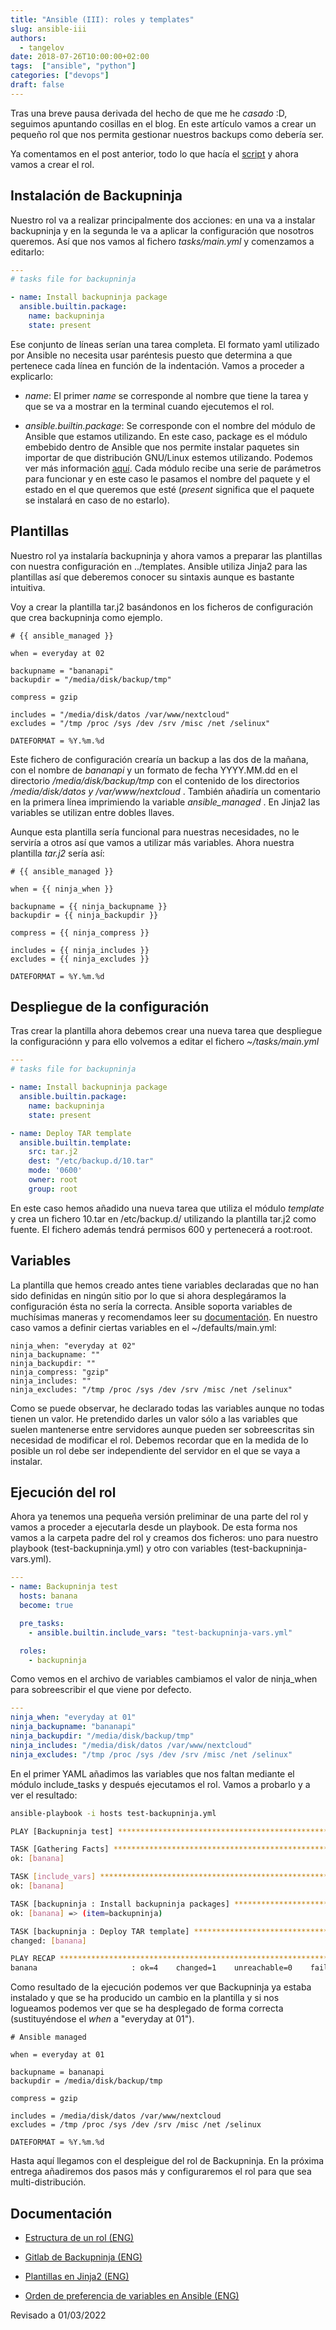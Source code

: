 ```yaml
---
title: "Ansible (III): roles y templates"
slug: ansible-iii
authors:
  - tangelov
date: 2018-07-26T10:00:00+02:00
tags:  ["ansible", "python"]
categories: ["devops"]
draft: false
---
```


Tras una breve pausa derivada del hecho de que me he _casado_ :D, seguimos apuntando cosillas en el blog. En este artículo vamos a crear un pequeño rol que nos permita gestionar nuestros backups como debería ser.

Ya comentamos en el post anterior, todo lo que hacía el [script](https://tangelov.me/posts/ansible-ii.html) y ahora vamos a crear el rol.

<!--more-->

## Instalación de Backupninja
Nuestro rol va a realizar principalmente dos acciones: en una va a instalar backupninja y en la segunda le va a aplicar la configuración que nosotros queremos. Así que nos vamos al fichero _tasks/main.yml_ y comenzamos a editarlo:

```yaml
---
# tasks file for backupninja

- name: Install backupninja package
  ansible.builtin.package:
    name: backupninja
    state: present
```

Ese conjunto de líneas serían una tarea completa. El formato yaml utilizado por Ansible no necesita usar paréntesis puesto que determina a que pertenece cada línea en función de la indentación. Vamos a proceder a explicarlo:

* _name_: El primer _name_ se corresponde al nombre que tiene la tarea y que se va a mostrar en la terminal cuando ejecutemos el rol.

* _ansible.builtin.package_: Se corresponde con el nombre del módulo de Ansible que estamos utilizando. En este caso, package es el módulo embebido dentro de Ansible que nos permite instalar paquetes sin importar de que distribución GNU/Linux estemos utilizando. Podemos ver más información [aquí](https://docs.ansible.com/ansible/5/collections/ansible/builtin/package_module.html). Cada módulo recibe una serie de parámetros para funcionar y en este caso le pasamos el nombre del paquete y el estado en el que queremos que esté (_present_ significa que el paquete se instalará en caso de no estarlo).


## Plantillas
Nuestro rol ya instalaría backupninja y ahora vamos a preparar las plantillas con nuestra configuración en ../templates. Ansible utiliza Jinja2 para las plantillas así que deberemos conocer su sintaxis aunque es bastante intuitiva.

Voy a crear la plantilla tar.j2 basándonos en los ficheros de configuración que crea backupninja como ejemplo.

```jinja2
# {{ ansible_managed }}

when = everyday at 02

backupname = "bananapi"
backupdir = "/media/disk/backup/tmp"

compress = gzip

includes = "/media/disk/datos /var/www/nextcloud"
excludes = "/tmp /proc /sys /dev /srv /misc /net /selinux"

DATEFORMAT = %Y.%m.%d
```

Este fichero de configuración crearía un backup a las dos de la mañana, con el nombre de _bananapi_ y un formato de fecha YYYY.MM.dd en el directorio _/media/disk/backup/tmp_ con el contenido de los directorios _/media/disk/datos y /var/www/nextcloud_ . También añadiría un comentario en la primera línea imprimiendo la variable _ansible_managed_ . En Jinja2 las variables se utilizan entre dobles llaves.

Aunque esta plantilla sería funcional para nuestras necesidades, no le serviría a otros así que vamos a utilizar más variables. Ahora nuestra plantilla _tar.j2_ sería así:

```jinja2
# {{ ansible_managed }}

when = {{ ninja_when }}

backupname = {{ ninja_backupname }}
backupdir = {{ ninja_backupdir }}

compress = {{ ninja_compress }}

includes = {{ ninja_includes }}
excludes = {{ ninja_excludes }}

DATEFORMAT = %Y.%m.%d
```

## Despliegue de la configuración
Tras crear la plantilla ahora debemos crear una nueva tarea que despliegue la configuraciónn y para ello volvemos a editar el fichero _~/tasks/main.yml_

```yaml
---
# tasks file for backupninja

- name: Install backupninja package
  ansible.builtin.package:
    name: backupninja
    state: present

- name: Deploy TAR template
  ansible.builtin.template:
    src: tar.j2
    dest: "/etc/backup.d/10.tar"
    mode: '0600'
    owner: root
    group: root
```

En este caso hemos añadido una nueva tarea que utiliza el módulo _template_ y crea un fichero 10.tar en /etc/backup.d/ utilizando la plantilla tar.j2 como fuente. El fichero además tendrá permisos 600 y pertenecerá a root:root.


## Variables
La plantilla que hemos creado antes tiene variables declaradas que no han sido definidas en ningún sitio por lo que si ahora desplegáramos la configuración ésta no sería la correcta. Ansible soporta variables de muchísimas maneras y recomendamos leer su [documentación](https://docs.ansible.com/ansible/5/user_guide/playbooks_variables.html). En nuestro caso vamos a definir ciertas variables en el ~/defaults/main.yml:

```jinja2
ninja_when: "everyday at 02"
ninja_backupname: ""
ninja_backupdir: ""
ninja_compress: "gzip"
ninja_includes: ""
ninja_excludes: "/tmp /proc /sys /dev /srv /misc /net /selinux"
```

Como se puede observar, he declarado todas las variables aunque no todas tienen un valor. He pretendido darles un valor sólo a las variables que suelen mantenerse entre servidores aunque pueden ser sobreescritas sin necesidad de modificar el rol. Debemos recordar que en la medida de lo posible un rol debe ser independiente del servidor en el que se vaya a instalar.


## Ejecución del rol
Ahora ya tenemos una pequeña versión preliminar de una parte del rol y vamos a proceder a ejecutarla desde un playbook. De esta forma nos vamos a la carpeta padre del rol y creamos dos ficheros: uno para nuestro playbook (test-backupninja.yml) y otro con variables (test-backupninja-vars.yml).

```yml
---
- name: Backupninja test
  hosts: banana
  become: true

  pre_tasks:
    - ansible.builtin.include_vars: "test-backupninja-vars.yml"

  roles:
    - backupninja
```

Como vemos en el archivo de variables cambiamos el valor de ninja_when para sobreescribir el que viene por defecto.

```yaml
---
ninja_when: "everyday at 01"
ninja_backupname: "bananapi"
ninja_backupdir: "/media/disk/backup/tmp"
ninja_includes: "/media/disk/datos /var/www/nextcloud"
ninja_excludes: "/tmp /proc /sys /dev /srv /misc /net /selinux"
```

En el primer YAML añadimos las variables que nos faltan mediante el módulo include_tasks y después ejecutamos el rol. Vamos a probarlo y a ver el resultado:

```bash
ansible-playbook -i hosts test-backupninja.yml 

PLAY [Backupninja test] **********************************************************************

TASK [Gathering Facts] ***********************************************************************
ok: [banana]

TASK [include_vars] **************************************************************************
ok: [banana]

TASK [backupninja : Install backupninja packages] ********************************************
ok: [banana] => (item=backupninja)

TASK [backupninja : Deploy TAR template] *****************************************************
changed: [banana]

PLAY RECAP ***********************************************************************************
banana                     : ok=4    changed=1    unreachable=0    failed=0   
```

Como resultado de la ejecución podemos ver que Backupninja ya estaba instalado y que se ha producido un cambio en la plantilla y si nos logueamos podemos ver que se ha desplegado de forma correcta (sustituyéndose el _when_ a "everyday at 01").

```jinja2
# Ansible managed

when = everyday at 01

backupname = bananapi
backupdir = /media/disk/backup/tmp

compress = gzip

includes = /media/disk/datos /var/www/nextcloud
excludes = /tmp /proc /sys /dev /srv /misc /net /selinux

DATEFORMAT = %Y.%m.%d
```

Hasta aquí llegamos con el despleigue del rol de Backupninja. En la próxima entrega añadiremos dos pasos más y configuraremos el rol para que sea multi-distribución.


## Documentación

* [Estructura de un rol (ENG)](https://docs.ansible.com/ansible/5/user_guide/playbooks_reuse_roles.html)

* [Gitlab de Backupninja (ENG)](https://0xacab.org/liberate/backupninja)

* [Plantillas en Jinja2 (ENG)](https://jinja.palletsprojects.com/en/3.0.x/templates/)

* [Orden de preferencia de variables en Ansible (ENG)](https://docs.ansible.com/ansible/5/user_guide/playbooks_variables.html#variable-precedence-where-should-i-put-a-variable)


Revisado a 01/03/2022
